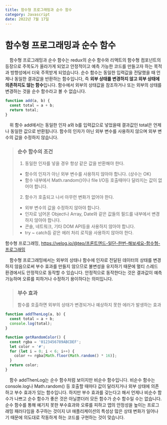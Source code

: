 ```yaml
---
title: 함수형 프로그래밍과 순수 함수
category: Javascript
date: 2022년 7월 17일
---
```


# 함수형 프로그래밍과 순수 함수

&emsp;함수형 프로그래밍과 순수 함수는 redux의 순수 함수와 리액트의 함수형 컴포넌트의 등장으로 주목도가 올라가게 되었고 안정적이고 예측 가능한 코드를 만들고자 하는 목적과 방향성에서 더욱 주목받게 되었습니다. 순수 함수는 동일한 입력값을 전달했을 때 언제나 동일한 결과값을 반환하는 함수입니다, 즉 **외부 상태를 변경하지 않고 외부 상태에 의존하지도 않는 함수**입니다. 함수에서 외부의 상태값을 참조하거나 또는 외부의 상태를 변경하는 것을 순수 함수라고 볼 수 없습니다.

```js
function add(a, b) {
  const total = a + b;
  return total;
}
```

&emsp;위 함수 add에서는 동일한 인자 a와 b를 입력값으로 넣었을때 결과값인 total은 언제나 동일한 값으로 반환됩니다. 함수의 인자가 아닌 외부 변수를 사용하지 않으며 외부 변수의 값을 수정하지 않습니다.

> ### 순수 함수의 조건
>
> 1.  동일한 인자를 넣을 경우 항상 같은 값을 반환해야 한다.
>
> - 함수의 인자가 아닌 외부 변수를 사용하지 않아야 합니다. (상수는 OK)
> - 함수 내부에서 Math.random()이나 file I/O등 호출때마다 달라지는 값이 없어야 합니다.
>
> 2.  함수가 호출되고 나서 아무런 변화가 없어야 한다.
>
> - 외부 변수의 값을 수정하지 않아야 합니다.
> - 인자로 넘어온 Object나 Array, Date와 같은 값들의 필드를 내부에서 변경하지 않아야 합니다.
> - 콘솔, 네트워크, 기타 DOM API등을 사용하지 않아야 합니다.
> - try ~ catch등 같은 에러 처리 로직을 사용하지 않아야 한다.

<span>함수형 프로그래밍, https://velog.io/@teo/프론트엔드-일단-한번-해보세요-함수형-프로그래밍</span>

&emsp;함수형 프로그래밍에서는 외부의 상태나 함수에 인자로 전달된 데이터의 상태를 변경하지 않음으로써 부수 효과를 만들지 않으므로 불변성을 유지하기 때문에 멀티 스레드 환경에서도 안정적으로 동작할 수 있습니다. 안정적으로 동작한다는 것은 결과값이 예측 가능하며 오류를 피하거나 수정하기 용이하다는 의미입니다.

> ### 부수 효과
>
> 함수를 호출하면 외부의 상태가 변경되거나 예상하지 못한 에러가 발생하는 효과

```js
function addThenLog(a, b) {
  const total = a + b;
  console.log(total);
}

function getRandomColor() {
  const rgba = '0123456789ABCDEF';
  let color = '#';
  for (let i = 0; i < 6; i++) {
    color += rgba[Math.floor(Math.random() * 16)];
  }
  return color;
}
```

&emsp;함수 addThenLog는 순수 함수처럼 보이지만 비순수 함수입니다. 비순수 함수는 console.log나 Math.random() 등 호출할 때마다 값이 달라지거나 외부 상태에 의존하고 부수 효과가 있는 함수입니다. 하지만 부수 효과를 갖는다고 해서 언제나 비순수 함수가 나쁘고 순수 함수가 좋은 것은 아닐뿐더러 모든 함수가 순수 함수일 수는 없습니다. 순수 함수를 통해 예기치 못한 부수효과와 오류를 피하고 앱의 안정성을 높이는 프로그래밍 패러다임을 추구하는 것이지 UI 애플리케이션의 특성상 많은 상태 변화가 일어나기 때문에 의도대로 작동하게 하는 코드를 구현하는 것이 맞습니다.
